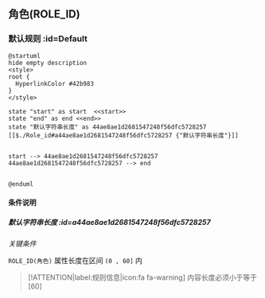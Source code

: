 ## 角色(ROLE_ID) <!-- {docsify-ignore-all} -->

   

### 默认规则 :id=Default

```plantuml
@startuml
hide empty description
<style>
root {
  HyperlinkColor #42b983
}
</style>

state "start" as start  <<start>>
state "end" as end <<end>>
state "默认字符串长度" as 44ae8ae1d2681547248f56dfc5728257 [[$./Role_id#a44ae8ae1d2681547248f56dfc5728257 {"默认字符串长度"}]]


start --> 44ae8ae1d2681547248f56dfc5728257 
44ae8ae1d2681547248f56dfc5728257 --> end 


@enduml
```

#### 条件说明

##### 默认字符串长度 :id=a44ae8ae1d2681547248f56dfc5728257


*关键条件*


`ROLE_ID(角色)` 属性长度在区间 `(0 , 60]` 内

> [!ATTENTION|label:规则信息|icon:fa fa-warning]
> 内容长度必须小于等于[60]







